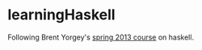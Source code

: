 # learningHaskell

Following Brent Yorgey's [spring 2013 course](https://www.seas.upenn.edu/~cis1940/spring13/lectures.html) on haskell.

